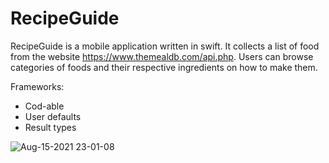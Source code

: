 # RecipeGuide

RecipeGuide is a mobile application written in swift. It collects a list of food from the website https://www.themealdb.com/api.php. Users can browse categories of foods and their respective ingredients on how to make them.

Frameworks:
* Cod-able
* User defaults 
* Result types


![Aug-15-2021 23-01-08](https://user-images.githubusercontent.com/55071531/129505869-33ccb9ef-1625-40a1-8499-22ff53f95ba8.gif)
